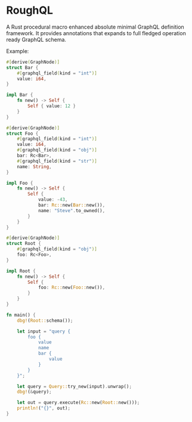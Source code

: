 # RoughQL

A Rust procedural macro enhanced absolute minimal GraphQL definition framework. It provides annotations that expands to full fledged operation ready GraphQL schema.

Example:

```rust
#[derive(GraphNode)]
struct Bar {
    #[graphql_field(kind = "int")]
    value: i64,
}

impl Bar {
    fn new() -> Self {
        Self { value: 12 }
    }
}

#[derive(GraphNode)]
struct Foo {
    #[graphql_field(kind = "int")]
    value: i64,
    #[graphql_field(kind = "obj")]
    bar: Rc<Bar>,
    #[graphql_field(kind = "str")]
    name: String,
}

impl Foo {
    fn new() -> Self {
        Self {
            value: -43,
            bar: Rc::new(Bar::new()),
            name: "Steve".to_owned(),
        }
    }
}

#[derive(GraphNode)]
struct Root {
    #[graphql_field(kind = "obj")]
    foo: Rc<Foo>,
}

impl Root {
    fn new() -> Self {
        Self {
            foo: Rc::new(Foo::new()),
        }
    }
}

fn main() {
    dbg!(Root::schema());

    let input = "query {
        foo {
            value
            name
            bar {
                value
            }
        }
    }";

    let query = Query::try_new(input).unwrap();
    dbg!(&query);

    let out = query.execute(Rc::new(Root::new()));
    println!("{}", out);
}
```
